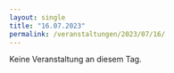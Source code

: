 ```yaml
---
layout: single
title: "16.07.2023"
permalink: /veranstaltungen/2023/07/16/
---
```


Keine Veranstaltung an diesem Tag.
